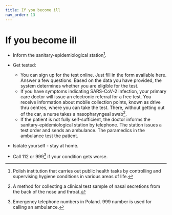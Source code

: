 ```yaml
---
title: If you become ill
nav_order: 13
---
```


If you become ill
=================

* Inform the sanitary-epidemiological station[^1].
* Get tested:
  * You can sign up for the test online. Just fill in the form available here. Answer a few questions. Based on the data you have provided, the system determines whether you are eligible for the test.
  * If you have symptoms indicating SARS-CoV-2 infection, your primary care doctor will issue an electronic referral for a free test. You receive information about mobile collection points, known as drive thru centres, where you can take the test. There, without getting out of the car, a nurse takes a nasopharyngeal swab[^2].
  * If the patient is not fully self-sufficient, the doctor informs the sanitary-epidemiological station by telephone. The station issues a test order and sends an ambulance. The paramedics in the ambulance test the patient.

* Isolate yourself - stay at home.
* Call 112 or 999[^3] if your condition gets worse.

[^1]: Polish institution that carries out public health tasks by controlling and supervising hygiene conditions in various areas of life.

[^2]: A method for collecting a clinical test sample of nasal secretions from the back of the nose and throat.

[^3]: Emergency telephone numbers in Poland. 999 number is used for calling an ambulance.

